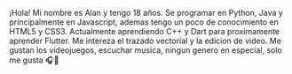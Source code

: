 ¡Hola! 
Mi nombre es Alan y tengo 18 años.
Se programar en Python, Java y principalmente en Javascript, ademas tengo un poco de conocimiento en HTML5 y CSS3.
Actualmente aprendiendo C++ y Dart para proximamente aprender Flutter.
Me intereza el trazado vectorial y la edicion de video.
Me gustan los videojuegos, escuchar musica, ningun genero en especial, solo me gusta 🎧💜
